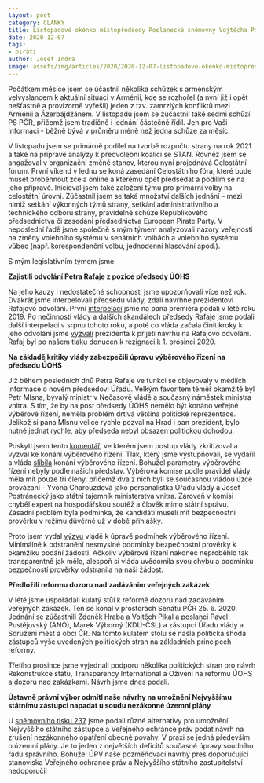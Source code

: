 ```yaml
---
layout: post
category: CLANKY
title: Listopadové okénko místopředsedy Poslanecké sněmovny Vojtěcha Pikala
date: 2020-12-07
tags: 
- piráti
author: Josef Indra
image: assets/img/articles/2020/2020-12-07-listopadove-okenko-mistopredsedy-poslanecke-snemovny-vojtecha-pikala.jpg  #751x422 pixelu
---
```

Počátkem měsíce jsem se účastnil několika schůzek s arménským velvyslancem k aktuální situaci v Arménii, kde se rozhořel (a nyní již i opět nešťastně a provizorně vyřešil) jeden z tzv. zamrzlých konfliktů mezi Arménii a Ázerbájdžánem. V listopadu jsem se zúčastnil také sedmi schůzí PS PČR, přičemž jsem tradičně i jednání částečně řídil. Jen pro Vaši informaci - běžně bývá v průměru méně než jedna schůze za měsíc. 

V listopadu jsem se primárně podílel na tvorbě rozpočtu strany na rok 2021 a také na přípravě analýzy k předvolební koalici se STAN. Rovněž jsem se angažoval v organizační změně stanov, kterou nyní projednává Celostátní fórum. První víkend v lednu se koná zasedání Celostátního fóra, které bude muset proběhnout zcela online a kterému opět předsedat a podílím se na jeho přípravě. Inicioval jsem také založení týmu pro primární volby na celostátní úrovni. Zúčastnil jsem se také množství dalších jednání – mezi nimiž setkání výkonných týmů strany, setkání administrativního a technického odboru strany, pravidelné schůze Republikového předsednictva či zasedání předsednictva European Pirate Party. V neposlední řadě jsme společně s mým týmem analyzovali názory veřejnosti na změny volebního systému v senátních volbách a volebního systému vůbec (např. korespondenční volbu, jednodenní hlasování apod.). 

S mým legislativním týmem jsme:

**Zajistili odvolání Petra Rafaje z pozice předsedy ÚOHS**

Na jeho kauzy i nedostatečné schopnosti jsme upozorňovali více než rok. Dvakrát jsme interpelovali předsedu vlády, zdali navrhne prezidentovi Rafajovo odvolání. První [interpelaci](https://www.psp.cz/en/sqw/historie.sqw?o=8&T=592) jsme na pana premiéra podali v létě roku 2019. Po nečinnosti vlády a dalších skandálech předsedy Rafaje jsme podali další interpelaci v srpnu tohoto roku, a poté co vláda začala činit kroky k jeho odvolání jsme [vyzvali](https://www.pirati.cz/tiskove-zpravy/Zeman-by-mel-odvolat-Rafaje-prosazuji-Pirati.html) prezidenta k přijetí návrhu na Rafajovo odvolání. Rafaj byl po našem tlaku donucen k rezignaci k 1. prosinci 2020.

**Na základě kritiky vlády zabezpečili úpravu výběrového řízení na předsedu ÚOHS**

Již během posledních dnů Petra Rafaje ve funkci se objevovaly v médiích informace o novém předsedovi Úřadu. Velkým favoritem téměř okamžitě byl Petr Mlsna, bývalý ministr v Nečasově vládě a současný náměstek ministra vnitra. S tím, že by na post předsedy ÚOHS nemělo být konáno veřejné výběrové řízení, neměla problém drtivá většina politické reprezentace. Jelikož si pana Mlsnu velice rychle pozval na Hrad i pan prezident, bylo nutné jednat rychle, aby předseda nebyl obsazen politickou dohodou.

Poskytl jsem tento [komentář](https://www.pirati.cz/tiskove-zpravy/novy-sef-uohs-pirati-chteji-vyberove-rizeni.html), ve kterém jsem postup vlády zkritizoval a vyzval ke konání výběrového řízení. Tlak, který jsme vystupňovali, se vydařil a vláda [slíbila](https://www.pirati.cz/tiskove-zpravy/pikal-uohs-vyberove-rizeni.html) konání výběrového řízení. Bohužel parametry výběrového řízení nebyly podle našich představ. Výběrová komise podle pravidel vlády měla mít pouze tři členy, přičemž dva z nich byli se současnou vládou úzce provázaní - Yvona Charouzdová jako personalistka Úřadu vlády a Josef Postránecký jako státní tajemník ministerstva vnitra. Zároveň v komisi chyběl expert na hospodářskou soutěž a člověk mimo státní správu. Zásadní problém byla podmínka, že kandidáti museli mít bezpečnostní prověrku v režimu důvěrné už v době přihlášky.

Proto jsem vydal [výzvu](https://www.pirati.cz/tiskove-zpravy/antimonopolni-urad-ve-vyberku-vyrazuje-verejnost.html) vládě k úpravě podmínek výběrového řízení. Minimálně k odstranění nesmyslné podmínky bezpečnostní prověrky k okamžiku podání žádosti. Ačkoliv výběrové řízení nakonec neproběhlo tak transparentně jak mělo, alespoň si vláda uvědomila svou chybu a podmínku bezpečností prověrky odstranila na naši žádost.

**Předložili reformu dozoru nad zadáváním veřejných zakázek**

V létě jsme uspořádali kulatý stůl k reformě dozoru nad zadáváním veřejných zakázek. Ten se konal v prostorách Senátu PČR 25. 6. 2020. Jednání se zúčastnili Zdeněk Hraba a Vojtěch Pikal a poslanci Pavel Pustějovský (ANO), Marek Výborný (KDU-ČSL) a zástupci Úřadu vlády a Sdružení měst a obcí ČR. Na tomto kulatém stolu se našla politická shoda zástupců výše uvedených politických stran na základních principech reformy. 

Třetího prosince jsme vyjednali podporu několika politických stran pro návrh Rekonstrukce státu, Transparency International a Oživení na reformu ÚOHS a dozoru nad zakázkami. Návrh jsme dnes podali. 

**Ústavně právní výbor odmítl naše návrhy na umožnění Nejvyššímu státnímu zástupci napadat u soudu nezákonné územní plány**

U [sněmovního tisku 237](https://www.psp.cz/sqw/historie.sqw?o=8&t=237) jsme podali různé alternativy pro umožnění Nejvyššího státního zástupce a Veřejného ochránce práv podat návrh na zrušení nezákonného opatření obecné povahy. V praxi se jedná především o územní plány. Je to jeden z největších deficitů současné úpravy soudního řádu správního. Bohužel ÚPV naše pozměňovací návrhy pres doporučující stanoviska Veřejného ochrance práv a Nejvyššího státního zastupitelství nedoporučil
